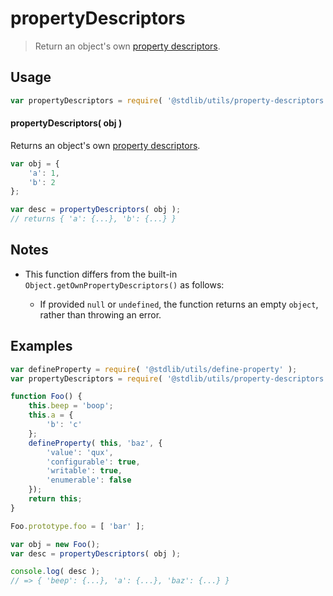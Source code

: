 <!--

@license Apache-2.0

Copyright (c) 2018 The Stdlib Authors.

Licensed under the Apache License, Version 2.0 (the "License");
you may not use this file except in compliance with the License.
You may obtain a copy of the License at

   http://www.apache.org/licenses/LICENSE-2.0

Unless required by applicable law or agreed to in writing, software
distributed under the License is distributed on an "AS IS" BASIS,
WITHOUT WARRANTIES OR CONDITIONS OF ANY KIND, either express or implied.
See the License for the specific language governing permissions and
limitations under the License.

-->

# propertyDescriptors

> Return an object's own [property descriptors][@stdlib/utils/property-descriptor].

<section class="usage">

## Usage

```javascript
var propertyDescriptors = require( '@stdlib/utils/property-descriptors' );
```

#### propertyDescriptors( obj )

Returns an object's own [property descriptors][@stdlib/utils/property-descriptor].

```javascript
var obj = {
    'a': 1,
    'b': 2
};

var desc = propertyDescriptors( obj );
// returns { 'a': {...}, 'b': {...} }
```

</section>

<!-- /.usage -->

<section class="notes">

## Notes

-   This function differs from the built-in `Object.getOwnPropertyDescriptors()` as follows:

    -   If provided `null` or `undefined`, the function returns an empty `object`, rather than throwing an error.

</section>

<!-- /.notes -->

<section class="examples">

## Examples

<!-- eslint no-undef: "error" -->

```javascript
var defineProperty = require( '@stdlib/utils/define-property' );
var propertyDescriptors = require( '@stdlib/utils/property-descriptors' );

function Foo() {
    this.beep = 'boop';
    this.a = {
        'b': 'c'
    };
    defineProperty( this, 'baz', {
        'value': 'qux',
        'configurable': true,
        'writable': true,
        'enumerable': false
    });
    return this;
}

Foo.prototype.foo = [ 'bar' ];

var obj = new Foo();
var desc = propertyDescriptors( obj );

console.log( desc );
// => { 'beep': {...}, 'a': {...}, 'baz': {...} }
```

</section>

<!-- /.examples -->

<!-- Section for related `stdlib` packages. Do not manually edit this section, as it is automatically populated. -->

<section class="related">

</section>

<!-- /.related -->

<!-- Section for all links. Make sure to keep an empty line after the `section` element and another before the `/section` close. -->

<section class="links">

[@stdlib/utils/property-descriptor]: https://github.com/stdlib-js/utils/tree/main/property-descriptor

</section>

<!-- /.links -->

